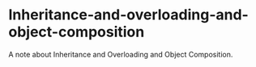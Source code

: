 # Inheritance-and-overloading-and-object-composition
A note about Inheritance and Overloading and Object Composition.
